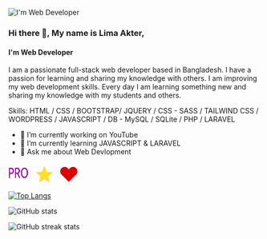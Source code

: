 
![I'm  Web Developer](https://pbs.twimg.com/profile_banners/1666404991870050305/1706901478/1500x500)
### Hi there 👋, My name is Lima Akter,
#### I'm  Web Developer


 I am a passionate full-stack web developer based in Bangladesh. I have a passion for learning and sharing my knowledge with others. I am improving my web development skills. Every day I am learning something new and sharing my knowledge with my students and others.

Skills: HTML / CSS / BOOTSTRAP/ JQUERY / CSS - SASS  / TAILWIND CSS  /  WORDPRESS / JAVASCRIPT / DB - MySQL / SQLite / PHP / LARAVEL 

- 🔭 I’m currently working on YouTube 
- 🌱 I’m currently learning JAVASCRIPT & LARAVEL 
- 💬 Ask me about Web Devlopment 



<a href='https://github.com/pricing'><img src='https://raw.githubusercontent.com/acervenky/animated-github-badges/master/assets/pro.gif' width='40' height='40'></a> <a href='https://stars.github.com/'><img src='https://raw.githubusercontent.com/acervenky/animated-github-badges/master/assets/starbadge.gif' width='35' height='35'></a> <a href='https://docs.github.com/en/github/supporting-the-open-source-community-with-github-sponsors'><img src='https://raw.githubusercontent.com/acervenky/animated-github-badges/master/assets/sponsorbadge.gif' width='35' height='35'></a> 

[![Top Langs](https://github-readme-stats.vercel.app/api/top-langs/?username=mirronmahamudlima)](https://github.com/anuraghazra/github-readme-stats)

![GitHub stats](https://github-readme-stats.vercel.app/api?username=mirronmahamudlima&show_icons=true&count_private=true)  

![GitHub streak stats](https://streak-stats.demolab.com/?user=mirronmahamudlima)  

